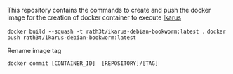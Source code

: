 This repository contains the commands to create and push the docker image for the creation of docker container to execute [Ikarus](https://ikarusrepo.github.io/)

`docker build --squash -t rath3t/ikarus-debian-bookworm:latest .`
`docker push rath3t/ikarus-debian-bookworm:latest`

Rename image tag

`docker commit [CONTAINER_ID]  [REPOSITORY]/[TAG]`
